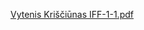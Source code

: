 [Vytenis Kriščiūnas IFF-1-1.pdf](https://github.com/user-attachments/files/17002913/Vytenis.Krisciunas.IFF-1-1.pdf)
